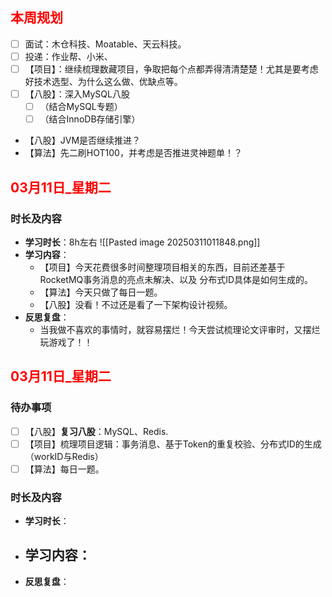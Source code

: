 ## <font color="#ff0000">本周规划</font>
- [ ] 面试：木仓科技、Moatable、天云科技。
- [ ] 投递：作业帮、小米、
- [ ] 【项目】：继续梳理数藏项目，争取把每个点都弄得清清楚楚！尤其是要考虑好技术选型、为什么这么做、优缺点等。
- [ ] 【八股】：深入MySQL八股
	- [ ] （结合MySQL专题）
	- [ ] （结合InnoDB存储引擎）
- 【八股】JVM是否继续推进？
- 【算法】先二刷HOT100，并考虑是否推进灵神题单！？
## <font color="#ff0000">03月11日_星期二</font>
### 时长及内容
- **学习时长**：8h左右
![[Pasted image 20250311011848.png]]
- **学习内容**：
	- 【项目】今天花费很多时间整理项目相关的东西，目前还差基于RocketMQ事务消息的亮点未解决、以及 分布式ID具体是如何生成的。
	- 【算法】今天只做了每日一题。
	- 【八股】没看！不过还是看了一下架构设计视频。
- **反思复盘**：
	- 当我做不喜欢的事情时，就容易摆烂！今天尝试梳理论文评审时，又摆烂玩游戏了！！

## <font color="#ff0000">03月11日_星期二</font>
### 待办事项
- [ ] 【八股】**复习八股**：MySQL、Redis.
- [ ] 【项目】梳理项目逻辑：事务消息、基于Token的重复校验、分布式ID的生成（workID与Redis）
- [ ] 【算法】每日一题。
### 时长及内容
- **学习时长**：
- **学习内容**：
	- 
- **反思复盘**：

